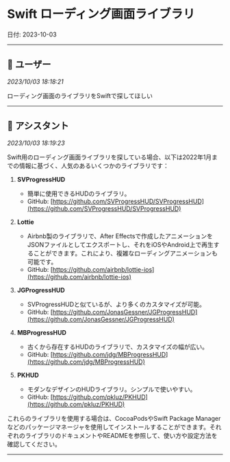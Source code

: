 # Swift ローディング画面ライブラリ

日付: 2023-10-03

---

## 👤 ユーザー
*2023/10/03 18:18:21*

ローディング画面のライブラリをSwiftで探してほしい

---

## 🤖 アシスタント
*2023/10/03 18:19:23*

Swift用のローディング画面ライブラリを探している場合、以下は2022年1月までの情報に基づく、人気のあるいくつかのライブラリです：

1. **SVProgressHUD**
    - 簡単に使用できるHUDのライブラリ。
    - GitHub: [https://github.com/SVProgressHUD/SVProgressHUD](https://github.com/SVProgressHUD/SVProgressHUD)

2. **Lottie**
    - Airbnb製のライブラリで、After Effectsで作成したアニメーションをJSONファイルとしてエクスポートし、それをiOSやAndroid上で再生することができます。これにより、複雑なローディングアニメーションも可能です。
    - GitHub: [https://github.com/airbnb/lottie-ios](https://github.com/airbnb/lottie-ios)

3. **JGProgressHUD**
    - SVProgressHUDと似ているが、より多くのカスタマイズが可能。
    - GitHub: [https://github.com/JonasGessner/JGProgressHUD](https://github.com/JonasGessner/JGProgressHUD)

4. **MBProgressHUD**
    - 古くから存在するHUDのライブラリで、カスタマイズの幅が広い。
    - GitHub: [https://github.com/jdg/MBProgressHUD](https://github.com/jdg/MBProgressHUD)

5. **PKHUD**
    - モダンなデザインのHUDライブラリ。シンプルで使いやすい。
    - GitHub: [https://github.com/pkluz/PKHUD](https://github.com/pkluz/PKHUD)

これらのライブラリを使用する場合は、CocoaPodsやSwift Package Managerなどのパッケージマネージャを使用してインストールすることができます。それぞれのライブラリのドキュメントやREADMEを参照して、使い方や設定方法を確認してください。

---
